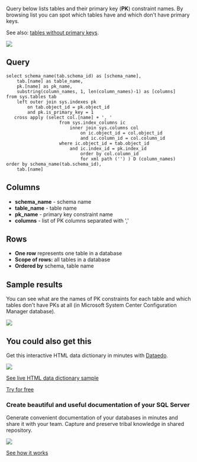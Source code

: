 Query below lists tables and their primary key (**PK**) constraint names. By browsing list you can spot which tables have and which don't have primary keys.

See also: [tables without primary keys](https://dataedo.com/kb/query/sql-server/find-tables-without-primary-keys).

[![](https://dataedo.com/asset/img/markdown/docs/test-article/3187eed29ce5b9127613e8a72fc11156.png)](https://dataedo.com/blog/confused-when-trying-to-work-with-databases?cta=kb-query-confused)

## Query

```
select schema_name(tab.schema_id) as [schema_name], 
    tab.[name] as table_name, 
    pk.[name] as pk_name,
    substring(column_names, 1, len(column_names)-1) as [columns]
from sys.tables tab
    left outer join sys.indexes pk
        on tab.object_id = pk.object_id 
        and pk.is_primary_key = 1
   cross apply (select col.[name] + ', '
                    from sys.index_columns ic
                        inner join sys.columns col
                            on ic.object_id = col.object_id
                            and ic.column_id = col.column_id
                    where ic.object_id = tab.object_id
                        and ic.index_id = pk.index_id
                            order by col.column_id
                            for xml path ('') ) D (column_names)
order by schema_name(tab.schema_id),
    tab.[name]
```

## Columns

-   **schema\_name** - schema name
-   **table\_name** - table name
-   **pk\_name** - primary key constraint name
-   **columns** - list of PK columns separated with ','

## Rows

-   **One row** represents one table in a database
-   **Scope of rows:** all tables in a database
-   **Ordered by** schema, table name

## Sample results

You can see what are the names of PK constraints for each table and which tables don't have PKs at all (in Microsoft System Center Configuration Manager database).

![](https://dataedo.com/asset/img/kb/query/sql-server/tables_with_primary_keys.png)

## You could also get this

Get this interactive HTML data dictionary in minutes with [Dataedo](https://dataedo.com/).

![](https://dataedo.com/asset/img/blog/dataedo_export_productmodel.png)

[See live HTML data dictionary sample](https://dataedo.com/samples/html2/AdventureWorks/index.html#/doc/m10t160/adventureworks-database/modules/products/tables/production-productmodel)

[Try for free](http://dataedo.com/free-trial?cta=QuerySQLTablePKs)

### Create beautiful and useful documentation of your SQL Server

Generate convenient documentation of your databases in minutes and share it with your team. Capture and preserve tribal knowledge in shared repository.

[![](https://dataedo.com/asset/img/markdown/docs/test-article/30c11fa4b210f11740f56e85ca8bf9c6.gif)](https://demo.dataedo.com/)

[See how it works](https://demo.dataedo.com/)